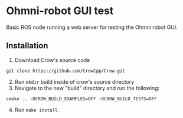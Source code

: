 # Ohmni-robot GUI test
Basic ROS node running a web server for testing the Ohmni robot GUI.

## Installation

1. Download Crow's source code
```
git clone https://github.com/CrowCpp/Crow.git
```
2. Run `mkdir` build inside of crow's source directory
3. Navigate to the new "build" directory and run the following:
```
cmake .. -DCROW_BUILD_EXAMPLES=OFF -DCROW_BUILD_TESTS=OFF
```
4. Run `make install`.

